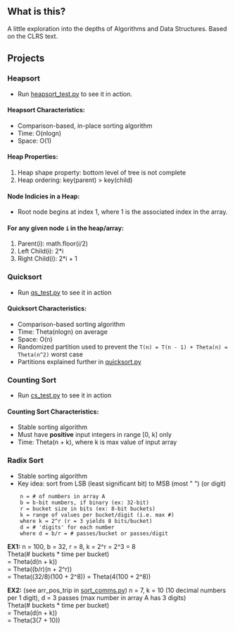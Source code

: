 ## What is this?
A little exploration into the depths of Algorithms and Data Structures. Based on the CLRS text.

## Projects

### Heapsort
* Run [heapsort_test.py](./sorting/heapsort_test.py) to see it in action.

#### Heapsort Characteristics:
* Comparison-based, in-place sorting algorithm 
* Time: O(nlogn)
* Space: O(1)

#### Heap Properties:
1. Heap shape property: bottom level of tree is not complete
2. Heap ordering: key(parent) > key(child)

#### Node Indicies in a Heap:
* Root node begins at index 1, where 1 is the associated index in the array.

#### For any given node `i` in the heap/array:
1. Parent(i): math.floor(i/2)  
2. Left Child(i): 2*i   
3. Right Child(i): 2*i + 1  


### Quicksort
* Run [qs_test.py](./sorting/qs_test.py) to see it in action

#### Quicksort Characteristics:
* Comparison-based sorting algorithm
* Time: Theta(nlogn) on average
* Space: O(n)
* Randomized partition used to prevent the ```T(n) = T(n - 1) + Theta(n) = Theta(n^2)``` worst case
* Partitions explained further in [quicksort.py](./sorting/quicksort.py)


### Counting Sort
* Run [cs_test.py](./sorting/cs_test.py) to see it in action

#### Counting Sort Characteristics:
* Stable sorting algorithm
* Must have **positive** input integers in range [0, k] only
* Time: Theta(n + k), where k is max value of input array

### Radix Sort
* Stable sorting algorithm
* Key idea: sort from LSB (least significant bit) to MSB (most " ") (or digit)
``` 
    n = # of numbers in array A
    b = b-bit numbers, if binary (ex: 32-bit)
    r = bucket size in bits (ex: 8-bit buckets)
    k = range of values per bucket/digit (i.e. max #)
    where k = 2^r (r = 3 yields 8 bits/bucket)
    d = # 'digits' for each number
    where d = b/r = # passes/bucket or passes/digit
```
**EX1:** n = 100, b = 32, r = 8, k = 2^r = 2^3 = 8  
Theta(# buckets * time per bucket)  
= Theta(d(n + k))   
= Theta((b/r)(n + 2^r))  
= Theta((32/8)(100 + 2^8)) = Theta(4(100 + 2^8))  

**EX2:** (see arr_pos_trip in [sort_comms.py](./sorting/sort_comms.py)) n = 7, k = 10 (10 decimal numbers per 1 digit), d = 3 passes (max number in array A has 3 digits)  
Theta(# buckets * time per bucket)  
= Theta(d(n + k))  
= Theta(3(7 + 10))  
